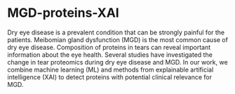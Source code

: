 # MGD-proteins-XAI

Dry eye disease is a prevalent condition that can be strongly painful for the patients. Meibomian gland dysfunction (MGD) is the most common cause of dry eye disease. Composition of proteins in tears can reveal important information about the eye health. Several studies have investigated the change in tear proteomics during dry eye disease and MGD. In our work, we combine machine learning (ML) and methods from explainable artificial intelligence (XAI) to detect proteins with potential clinical relevance for MGD. 
